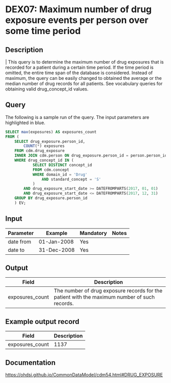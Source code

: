 <!---
Group:drug exposure
Name:DEX07 Maximum number of drug exposure events per person over some time period
Author: Alberto Labarga
CDM Version: 5.4
-->

# DEX07: Maximum number of drug exposure events per person over some time period

## Description
| This query is to determine the maximum number of drug exposures that is recorded for a patient during a certain time period. If the time period is omitted, the entire time span of the database is considered. Instead of maximum, the query can be easily changed to obtained the average or the median number of drug records for all patients. See  vocabulary queries for obtaining valid drug_concept_id values.

## Query
The following is a sample run of the query. The input parameters are highlighted in  blue.

```sql
SELECT max(exposures) AS exposures_count
FROM (
	SELECT drug_exposure.person_id,
		COUNT(*) exposures
	FROM cdm.drug_exposure
	INNER JOIN cdm.person ON drug_exposure.person_id = person.person_id
	WHERE drug_concept_id IN (
			SELECT DISTINCT concept_id
			FROM cdm.concept
			WHERE domain_id = 'Drug'
				AND standard_concept = 'S'
			)
		AND drug_exposure_start_date >= DATEFROMPARTS(2017, 01, 01)
		AND drug_exposure_start_date <= DATEFROMPARTS(2017, 12, 31)
	GROUP BY drug_exposure.person_id
	) EV;
```

## Input

|  Parameter |  Example |  Mandatory |  Notes |
| --- | --- | --- | --- |
| date from | 01-Jan-2008 | Yes | |
| date to | 31-Dec-2008 | Yes |   |

## Output

|  Field |  Description |
| --- | --- |
| exposures_count | The number of drug exposure records for the patient with the maximum number of such records. |


## Example output record

|  Field |  Description |
| --- | --- |
| exposures_count | 1137 |

## Documentation
https://ohdsi.github.io/CommonDataModel/cdm54.html#DRUG_EXPOSURE
